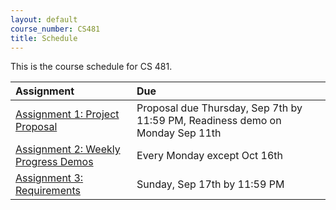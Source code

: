 ```yaml
---
layout: default
course_number: CS481
title: Schedule
---
```


This is the course schedule for CS 481.

**Assignment** | **Due**
:--------------|:---------
[Assignment 1: Project Proposal](assign/assign01.html)                       | Proposal due Thursday, Sep 7th by 11:59 PM, Readiness demo on Monday Sep 11th
[Assignment 2: Weekly Progress Demos](assign/assign02.html)                  | Every Monday except Oct 16th
[Assignment 3: Requirements](assign/assign03.html)                           | Sunday, Sep 17th by 11:59 PM 


<!--
Old Fall 2016 Schedule
----- ----- ----- ----- ----- ----- 
 [Assignment 1: Project Proposal](assign/assign01.html)                       | Proposal due Thursday, Sep 8th by 11:59 PM, Readiness demo on Monday Sep 12th
 [Assignment 2: Weekly Progress Demos](assign/assign02.html)                  | Every Monday except Sep 5th, Oct 17th
 [Assignment 3: Requirements](assign/assign03.html)                           | Sunday, Sep 18th by 11:59 PM 
 [Assignment 4: Analysis and Design](assign/assign04.html)                    | Sunday, Sep 25th by 11:59 PM
 [Assignment 5: Minimal Working System](assign/assign05.html)                 | Monday, Oct 24th demos in class 
 [Assignment 6: 50% Working System](assign/assign06.html)                     | Monday, Nov 14th demos in class 
 [Assignment 7: Final System, Report, and Presentation](assign/assign07.html) | See assignment description
-->
